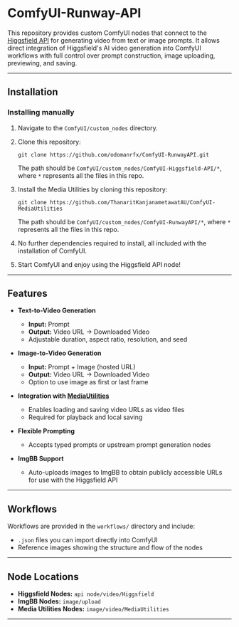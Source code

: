 # ComfyUI-Runway-API

This repository provides custom ComfyUI nodes that connect to the [Higgsfield API](https://www.higgsfield.ai/) for generating video from text or image prompts. It allows direct integration of Higgsfield's AI video generation into ComfyUI workflows with full control over prompt construction, image uploading, previewing, and saving.

---

## Installation

### Installing manually

1. Navigate to the `ComfyUI/custom_nodes` directory.

2. Clone this repository:
   ```
   git clone https://github.com/odomanrfx/ComfyUI-RunwayAPI.git
   ```
   The path should be `ComfyUI/custom_nodes/ComfyUI-Higgsfield-API/*`, where `*` represents all the files in this repo.
  
3. Install the Media Utilities by cloning this repository:
   ```
   git clone https://github.com/ThanaritKanjanametawatAU/ComfyUI-MediaUtilities
   ```
   The path should be `ComfyUI/custom_nodes/ComfyUI-RunwayAPI/*`, where `*` represents all the files in this repo.

4. No further dependencies required to install, all included with the installation of ComfyUI. 

5. Start ComfyUI and enjoy using the Higgsfield API node!
 
---

## Features

- **Text-to-Video Generation**
  - **Input:** Prompt  
  - **Output:** Video URL → Downloaded Video  
  - Adjustable duration, aspect ratio, resolution, and seed

- **Image-to-Video Generation**
  - **Input:** Prompt + Image (hosted URL)  
  - **Output:** Video URL → Downloaded Video  
  - Option to use image as first or last frame

- **Integration with [MediaUtilities](https://github.com/ThanaritKanjanametawatAU/ComfyUI-MediaUtilities)**
  - Enables loading and saving video URLs as video files
  - Required for playback and local saving

- **Flexible Prompting**
  - Accepts typed prompts or upstream prompt generation nodes

- **ImgBB Support**
  - Auto-uploads images to ImgBB to obtain publicly accessible URLs for use with the Higgsfield API

---

## Workflows

Workflows are provided in the `workflows/` directory and include:

- `.json` files you can import directly into ComfyUI
- Reference images showing the structure and flow of the nodes

---

## Node Locations

- **Higgsfield Nodes:** `api node/video/Higgsfield`
- **ImgBB Nodes:** `image/upload`
- **Media Utilities Nodes:** `image/video/MediaUtilities`

---
